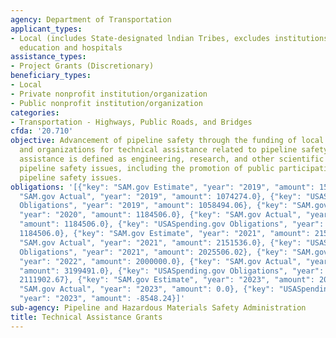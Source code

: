 ```yaml
---
agency: Department of Transportation
applicant_types:
- Local (includes State-designated lndian Tribes, excludes institutions of higher
  education and hospitals
assistance_types:
- Project Grants (Discretionary)
beneficiary_types:
- Local
- Private nonprofit institution/organization
- Public nonprofit institution/organization
categories:
- Transportation - Highways, Public Roads, and Bridges
cfda: '20.710'
objective: Advancement of pipeline safety through the funding of local communities
  and organizations for technical assistance related to pipeline safety issues.  Technical
  assistance is defined as engineering, research, and other scientific analysis of
  pipeline safety issues, including the promotion of public participation on technical
  pipeline safety issues.
obligations: '[{"key": "SAM.gov Estimate", "year": "2019", "amount": 1500000.0}, {"key":
  "SAM.gov Actual", "year": "2019", "amount": 1074274.0}, {"key": "USASpending.gov
  Obligations", "year": "2019", "amount": 1058494.06}, {"key": "SAM.gov Estimate",
  "year": "2020", "amount": 1184506.0}, {"key": "SAM.gov Actual", "year": "2020",
  "amount": 1184506.0}, {"key": "USASpending.gov Obligations", "year": "2020", "amount":
  1184506.0}, {"key": "SAM.gov Estimate", "year": "2021", "amount": 2151536.0}, {"key":
  "SAM.gov Actual", "year": "2021", "amount": 2151536.0}, {"key": "USASpending.gov
  Obligations", "year": "2021", "amount": 2025506.02}, {"key": "SAM.gov Estimate",
  "year": "2022", "amount": 2000000.0}, {"key": "SAM.gov Actual", "year": "2022",
  "amount": 3199491.0}, {"key": "USASpending.gov Obligations", "year": "2022", "amount":
  2111902.67}, {"key": "SAM.gov Estimate", "year": "2023", "amount": 2000580.0}, {"key":
  "SAM.gov Actual", "year": "2023", "amount": 0.0}, {"key": "USASpending.gov Obligations",
  "year": "2023", "amount": -8548.24}]'
sub-agency: Pipeline and Hazardous Materials Safety Administration
title: Technical Assistance Grants
---
```


